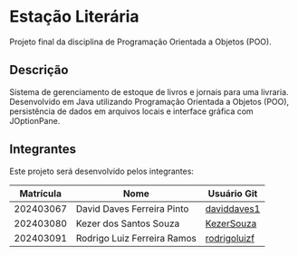 # Estação Literária

Projeto final da disciplina de Programação Orientada a Objetos (POO).

## Descrição

Sistema de gerenciamento de estoque de livros e jornais para uma livraria. Desenvolvido em Java utilizando Programação Orientada a Objetos (POO), persistência de dados em arquivos locais e interface gráfica com JOptionPane.

## Integrantes

Este projeto será desenvolvido pelos integrantes:

| Matrícula  | Nome                       | Usuário Git                                     |
|------------|----------------------------|-------------------------------------------------|
| 202403067  | David Daves Ferreira Pinto | [daviddaves1](https://github.com/daviddaves1)   |
| 202403080  | Kezer dos Santos Souza     | [KezerSouza](https://github.com/KezerSouza)     |
| 202403091  | Rodrigo Luiz Ferreira Ramos| [rodrigoluizf](https://github.com/rodrigoluizf) |
